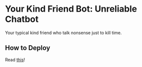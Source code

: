 # Your Kind Friend Bot: Unreliable Chatbot

Your typical kind friend who talk nonsense just to kill time.

## How to Deploy

Read [this](https://remarkablemark.org/blog/2021/03/12/github-actions-deploy-to-heroku/)!
